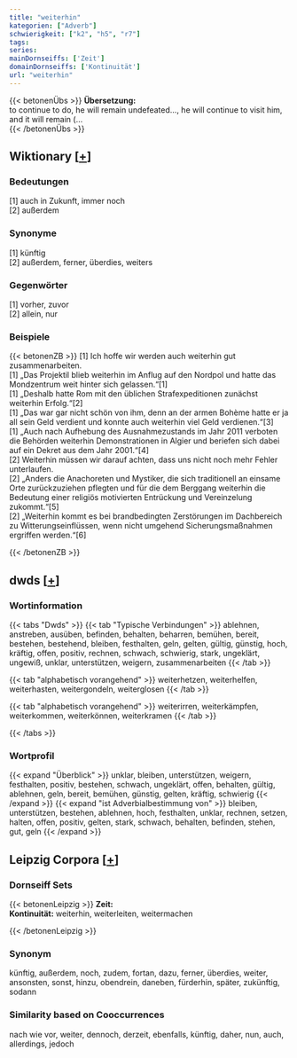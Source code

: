 ```yaml
---
title: "weiterhin"
kategorien: ["Adverb"]
schwierigkeit: ["k2", "h5", "r7"]
tags:
series:
mainDornseiffs: ['Zeit']
domainDornseiffs: ['Kontinuität']
url: "weiterhin"
---
```


{{< betonenÜbs >}}
**Übersetzung:**  
to continue to do, he will remain undefeated..., he will continue to visit him, and it will remain (...  
{{< /betonenÜbs >}}

## Wiktionary [[+](https://de.wiktionary.org/wiki/weiterhin)]

### Bedeutungen
[1] auch in Zukunft, immer noch  
[2] außerdem  

### Synonyme
[1] künftig  
[2] außerdem, ferner, überdies, weiters  

### Gegenwörter
[1] vorher, zuvor  
[2] allein, nur  

### Beispiele
{{< betonenZB >}}
[1] Ich hoffe wir werden auch weiterhin gut zusammenarbeiten.  
[1] „Das Projektil blieb weiterhin im Anflug auf den Nordpol und hatte das Mondzentrum weit hinter sich gelassen.“[1]  
[1] „Deshalb hatte Rom mit den üblichen Strafexpeditionen zunächst weiterhin Erfolg.“[2]  
[1] „Das war gar nicht schön von ihm, denn an der armen Bohème hatte er ja all sein Geld verdient und konnte auch weiterhin viel Geld verdienen.“[3]  
[1] „Auch nach Aufhebung des Ausnahmezustands im Jahr 2011 verboten die Behörden weiterhin Demonstrationen in Algier und beriefen sich dabei auf ein Dekret aus dem Jahr 2001.“[4]  
[2] Weiterhin müssen wir darauf achten, dass uns nicht noch mehr Fehler unterlaufen.  
[2] „Anders die Anachoreten und Mystiker, die sich traditionell an einsame Orte zurückzuziehen pflegten und für die dem Berggang weiterhin die Bedeutung einer religiös motivierten Entrückung und Vereinzelung zukommt.“[5]  
[2] „Weiterhin kommt es bei brandbedingten Zerstörungen im Dachbereich zu Witterungseinflüssen, wenn nicht umgehend Sicherungsmaßnahmen ergriffen werden.“[6]  

{{< /betonenZB >}}


## dwds [[+](https://www.dwds.de/wb/weiterhin)]

### Wortinformation
{{< tabs "Dwds" >}}
{{< tab "Typische Verbindungen" >}}
ablehnen, anstreben, ausüben, befinden, behalten, beharren, bemühen, bereit, bestehen, bestehend, bleiben, festhalten, geln, gelten, gültig, günstig, hoch, kräftig, offen, positiv, rechnen, schwach, schwierig, stark, ungeklärt, ungewiß, unklar, unterstützen, weigern, zusammenarbeiten
{{< /tab >}}

{{< tab "alphabetisch vorangehend" >}}
weiterhetzen, weiterhelfen, weiterhasten, weitergondeln, weiterglosen
{{< /tab >}}

{{< tab "alphabetisch vorangehend" >}}
weiterirren, weiterkämpfen, weiterkommen, weiterkönnen, weiterkramen
{{< /tab >}}

{{< /tabs >}}

### Wortprofil
{{< expand "Überblick" >}} unklar, bleiben, unterstützen, weigern, festhalten, positiv, bestehen, schwach, ungeklärt, offen, behalten, gültig, ablehnen, geln, bereit, bemühen, günstig, gelten, kräftig, schwierig {{< /expand >}}
{{< expand "ist Adverbialbestimmung von" >}} bleiben, unterstützen, bestehen, ablehnen, hoch, festhalten, unklar, rechnen, setzen, halten, offen, positiv, gelten, stark, schwach, behalten, befinden, stehen, gut, geln {{< /expand >}}

## Leipzig Corpora [[+](https://corpora.uni-leipzig.de/en/res?word=weiterhin&corpusId=deu_newscrawl-public_2018)]

### Dornseiff Sets
{{< betonenLeipzig >}}
**Zeit:**  
**Kontinuität:** weiterhin, weiterleiten, weitermachen  

{{< /betonenLeipzig >}}

### Synonym
künftig, außerdem, noch, zudem, fortan, dazu, ferner, überdies, weiter, ansonsten, sonst, hinzu, obendrein, daneben, fürderhin, später, zukünftig, sodann


### Similarity based on Cooccurrences
nach wie vor, weiter, dennoch, derzeit, ebenfalls, künftig, daher, nun, auch, allerdings, jedoch

